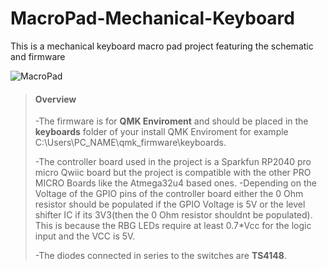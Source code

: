 # MacroPad-Mechanical-Keyboard
This is a mechanical keyboard macro pad project featuring the schematic and firmware


![MacroPad](https://github.com/ArmourGrade/MacroPad-Mechanical-Keyboard/blob/main/Images%20Keyboard/P1140373.JPG?raw=true)

>#### Overview
>-The firmware is for **QMK Enviroment** and should be placed in the **keyboards** folder of your install QMK Enviroment
>for example C:\Users\PC_NAME\qmk_firmware\keyboards.
>
>-The controller board used in the project is a Sparkfun RP2040 pro micro Qwiic board
>but the project is compatible with the other PRO MICRO Boards like the Atmega32u4 based ones.
>-Depending on the Voltage of the GPIO pins of the controller board either the 0 Ohm resistor should be populated if the GPIO Voltage is 5V
> or the level shifter IC if its 3V3(then the 0 Ohm resistor shouldnt be populated).
>This is because the RBG LEDs require at least 0.7*Vcc for the logic input and the VCC is 5V.
>
>-The diodes connected in series to the switches are **TS4148**.